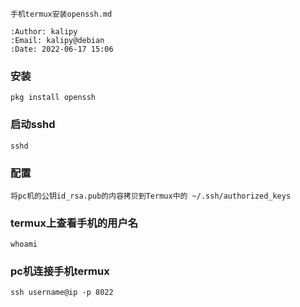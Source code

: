     手机termux安装openssh.md
    
    :Author: kalipy
    :Email: kalipy@debian
    :Date: 2022-06-17 15:06

### 安装

    pkg install openssh

### 启动sshd

    sshd

### 配置

    将pc机的公钥id_rsa.pub的内容拷贝到Termux中的 ~/.ssh/authorized_keys

### termux上查看手机的用户名

    whoami

### pc机连接手机termux

    ssh username@ip -p 8022
